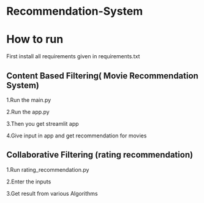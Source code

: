 # Recommendation-System

# How to run 
First install all requirements given in requirements.txt

## Content Based Filtering( Movie Recommendation System)
1.Run the main.py 

2.Run the app.py
  
3.Then you get streamlit app 

4.Give input in app and get recommendation for movies

## Collaborative Filtering (rating recommendation)
1.Run rating_recommendation.py

2.Enter the inputs

3.Get result from various Algorithms
